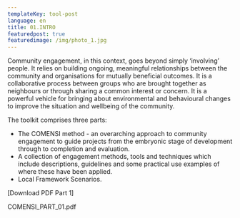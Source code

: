 ```yaml
---
templateKey: tool-post
language: en
title: 01.INTRO
featuredpost: true
featuredimage: /img/photo_1.jpg
---
```

Community engagement, in this context, goes beyond simply ‘involving’ people. It relies on building ongoing, meaningful relationships between the community and organisations for mutually beneficial outcomes. It is a collaborative process between groups who are brought together as neighbours or through sharing a common interest or concern. It is a powerful vehicle for bringing about environmental and behavioural changes to improve the situation and wellbeing of the community. 

The toolkit comprises three parts:

- The COMENSI method - an overarching approach to community engagement to guide projects from the embryonic stage of development through to completion and evaluation.
- A collection of engagement methods, tools and techniques which include descriptions, guidelines and some practical use examples of where these have been applied.
- Local Framework Scenarios.

[Download PDF Part 1]

COMENSI_PART_01.pdf
